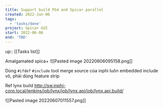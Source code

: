 ```yaml
---
title: Support build PG4 and Spica+ parallel
created: 2022-Jun-06
tags:
  - 'tasks/done'
project: Spica+ GUI
start: 2022-06-06
end: 'TBD'
---
```

up:: [[Tasks list]]


Amalgamated spica+
![[Pasted image 20220606095158.png]]

Dùng 
`#ifdef` 
`#include`
tool merge source của inphi luôn embedded include vô, phải dùng feature strip


Ref lynx build
http://sw.inphi-corp.local/jenkins/job/lynx/job/lynx.api/job/lynx.api.build/

![[Pasted image 20220607011557.png]]